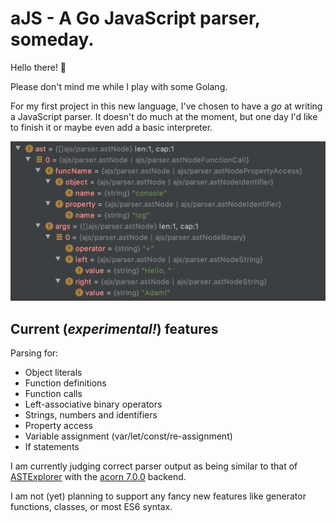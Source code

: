 # aJS - A Go JavaScript parser, someday.

Hello there! 👋

Please don't mind me while I play with some Golang.

For my first project in this new language, I've chosen to have a *go* at writing
a JavaScript parser. It doesn't do much at the moment, but one day I'd like
to finish it or maybe even add a basic interpreter.

![Example AST](./ASTScreenshot.png)

## Current (*experimental!*) features

Parsing for:

 - Object literals
 - Function definitions
 - Function calls
 - Left-associative binary operators
 - Strings, numbers and identifiers
 - Property access
 - Variable assignment (var/let/const/re-assignment)
 - If statements

I am currently judging correct parser output as being similar to that of 
[ASTExplorer](https://astexplorer.net/) with the 
[acorn 7.0.0](https://github.com/acornjs/acorn) backend.

I am not (yet) planning to support any fancy new features like generator
functions, classes, or most ES6 syntax.
